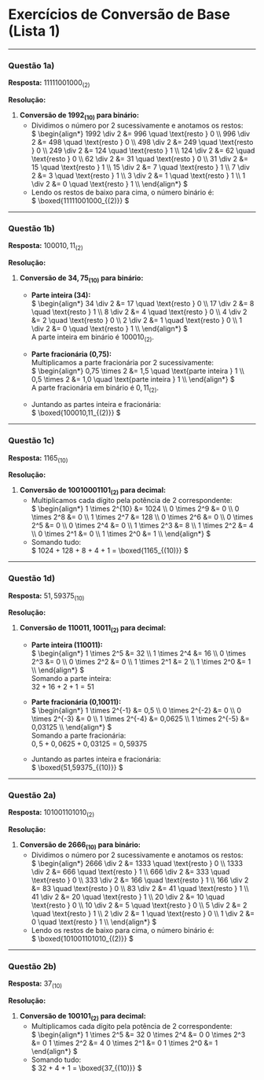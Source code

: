 # Exercícios de Conversão de Base (Lista 1)

---

### **Questão 1a)**  
**Resposta:** $`11111001000_{(2)}`$  

**Resolução:**  

1. **Conversão de $`1992_{(10)}`$ para binário:**  
   - Dividimos o número por 2 sucessivamente e anotamos os restos:  
     $`
     \begin{align*}
     1992 \div 2 &= 996 \quad \text{resto } 0 \\
     996 \div 2 &= 498 \quad \text{resto } 0 \\
     498 \div 2 &= 249 \quad \text{resto } 0 \\
     249 \div 2 &= 124 \quad \text{resto } 1 \\
     124 \div 2 &= 62 \quad \text{resto } 0 \\
     62 \div 2 &= 31 \quad \text{resto } 0 \\
     31 \div 2 &= 15 \quad \text{resto } 1 \\
     15 \div 2 &= 7 \quad \text{resto } 1 \\
     7 \div 2 &= 3 \quad \text{resto } 1 \\
     3 \div 2 &= 1 \quad \text{resto } 1 \\
     1 \div 2 &= 0 \quad \text{resto } 1 \\
     \end{align*}
     `$  
   - Lendo os restos de baixo para cima, o número binário é:  
     $`
     \boxed{11111001000_{(2)}}
     `$  

---

### **Questão 1b)**  
**Resposta:** $`100010,11_{(2)}`$  

**Resolução:**  

1. **Conversão de $`34,75_{(10)}`$ para binário:**  
   - **Parte inteira (34):**  
     $`
     \begin{align*}
     34 \div 2 &= 17 \quad \text{resto } 0 \\
     17 \div 2 &= 8 \quad \text{resto } 1 \\
     8 \div 2 &= 4 \quad \text{resto } 0 \\
     4 \div 2 &= 2 \quad \text{resto } 0 \\
     2 \div 2 &= 1 \quad \text{resto } 0 \\
     1 \div 2 &= 0 \quad \text{resto } 1 \\
     \end{align*}
     `$  
     A parte inteira em binário é $`100010_{(2)}`$.  

   - **Parte fracionária (0,75):**  
     Multiplicamos a parte fracionária por 2 sucessivamente:  
     $`
     \begin{align*}
     0,75 \times 2 &= 1,5 \quad \text{parte inteira } 1 \\
     0,5 \times 2 &= 1,0 \quad \text{parte inteira } 1 \\
     \end{align*}
     `$  
     A parte fracionária em binário é $`0,11_{(2)}`$.  

   - Juntando as partes inteira e fracionária:  
     $`
     \boxed{100010,11_{(2)}}
     `$  

---

### **Questão 1c)**  
**Resposta:** $`1165_{(10)}`$  

**Resolução:**  

1. **Conversão de $`10010001101_{(2)}`$ para decimal:**  
   - Multiplicamos cada dígito pela potência de 2 correspondente:  
     $`
     \begin{align*}
     1 \times 2^{10} &= 1024 \\
     0 \times 2^9 &= 0 \\
     0 \times 2^8 &= 0 \\
     1 \times 2^7 &= 128 \\
     0 \times 2^6 &= 0 \\
     0 \times 2^5 &= 0 \\
     0 \times 2^4 &= 0 \\
     1 \times 2^3 &= 8 \\
     1 \times 2^2 &= 4 \\
     0 \times 2^1 &= 0 \\
     1 \times 2^0 &= 1 \\
     \end{align*}
     `$  
   - Somando tudo:  
     $`
     1024 + 128 + 8 + 4 + 1 = \boxed{1165_{(10)}}
     `$  

---

### **Questão 1d)**  
**Resposta:** $`51,59375_{(10)}`$  

**Resolução:**  

1. **Conversão de $`110011,10011_{(2)}`$ para decimal:**  
   - **Parte inteira (110011):**  
     $`
     \begin{align*}
     1 \times 2^5 &= 32 \\
     1 \times 2^4 &= 16 \\
     0 \times 2^3 &= 0 \\
     0 \times 2^2 &= 0 \\
     1 \times 2^1 &= 2 \\
     1 \times 2^0 &= 1 \\
     \end{align*}
     `$  
     Somando a parte inteira:  
     $`
     32 + 16 + 2 + 1 = 51
     `$  

   - **Parte fracionária (0,10011):**  
     $`
     \begin{align*}
     1 \times 2^{-1} &= 0,5 \\
     0 \times 2^{-2} &= 0 \\
     0 \times 2^{-3} &= 0 \\
     1 \times 2^{-4} &= 0,0625 \\
     1 \times 2^{-5} &= 0,03125 \\
     \end{align*}
     `$  
     Somando a parte fracionária:  
     $`
     0,5 + 0,0625 + 0,03125 = 0,59375
     `$  

   - Juntando as partes inteira e fracionária:  
     $`
     \boxed{51,59375_{(10)}}
     `$  

---

### **Questão 2a)**  
**Resposta:** $`101001101010_{(2)}`$  

**Resolução:**  

1. **Conversão de $`2666_{(10)}`$ para binário:**  
   - Dividimos o número por 2 sucessivamente e anotamos os restos:  
     $`
     \begin{align*}
     2666 \div 2 &= 1333 \quad \text{resto } 0 \\
     1333 \div 2 &= 666 \quad \text{resto } 1 \\
     666 \div 2 &= 333 \quad \text{resto } 0 \\
     333 \div 2 &= 166 \quad \text{resto } 1 \\
     166 \div 2 &= 83 \quad \text{resto } 0 \\
     83 \div 2 &= 41 \quad \text{resto } 1 \\
     41 \div 2 &= 20 \quad \text{resto } 1 \\
     20 \div 2 &= 10 \quad \text{resto } 0 \\
     10 \div 2 &= 5 \quad \text{resto } 0 \\
     5 \div 2 &= 2 \quad \text{resto } 1 \\
     2 \div 2 &= 1 \quad \text{resto } 0 \\
     1 \div 2 &= 0 \quad \text{resto } 1 \\
     \end{align*}
     `$  
   - Lendo os restos de baixo para cima, o número binário é:  
     $`
     \boxed{101001101010_{(2)}}
     `$  

---

### **Questão 2b)**  
**Resposta:** $`37_{(10)}`$  

**Resolução:**  

1. **Conversão de $`100101_{(2)}`$ para decimal:**  
   - Multiplicamos cada dígito pela potência de 2 correspondente:  
     $`
     \begin{align*}
     1 \times 2^5 &= 32 
     0 \times 2^4 &= 0 
     0 \times 2^3 &= 0 
     1 \times 2^2 &= 4 
     0 \times 2^1 &= 0 
     1 \times 2^0 &= 1 
     \end{align*}
     `$  
   - Somando tudo:  
     $`
     32 + 4 + 1 = \boxed{37_{(10)}}
     `$  
